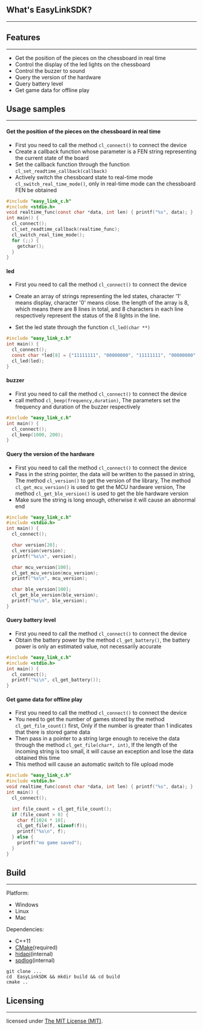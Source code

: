 ## What's  EasyLinkSDK?

---

## Features

---

- Get the position of the pieces on the chessboard in real time
- Control the display of the led lights on the chessboard
- Control the buzzer to sound
- Query the version of the hardware
- Query battery level
- Get game data for offline play

## Usage samples

---

#### Get the position of the pieces on the chessboard in real time

- First you need to call the method `cl_connect()` to connect the device
- Create a callback function whose parameter is a FEN string representing the current state of the board
- Set the callback function through the function `cl_set_readtime_callback(callback)`
- Actively switch the chessboard state to real-time mode `cl_switch_real_time_mode()`, only in real-time mode can the chessboard FEN be obtained

```c
#include "easy_link_c.h"
#include <stdio.h>
void realtime_func(const char *data, int len) { printf("%s", data); }
int main() {
  cl_connect();
  cl_set_readtime_callback(realtime_func);
  cl_switch_real_time_mode();
  for (;;) {
    getchar();
  }
}
```

#### led

- First you need to call the method `cl_connect()` to connect the device

- Create an array of strings representing the led states, character '1' means display, character '0' means close. the length of the array is 8, which means there are 8 lines in total, and 8 characters in each line respectively represent the status of the 8 lights in the line.
- Set the led state through the function `cl_led(char **)`

```c
#include "easy_link_c.h"
int main() {
  cl_connect();
  const char *led[8] = {"11111111", "00000000", "11111111", "00000000", "11111111", "00000000", "11111111", "00000000"};
  cl_led(led);
}
```

#### buzzer

- First you need to call the method `cl_connect()` to connect the device
- call method `cl_beep(frequency,duration)`, The parameters set the frequency and duration of the buzzer respectively

```c
#include "easy_link_c.h"
int main() {
  cl_connect();
  cl_beep(1000, 200);
}
```

#### Query the version of the hardware

- First you need to call the method `cl_connect()` to connect the device
- Pass in the string pointer, the data will be written to the passed in string, The method `cl_version()` to get the version of the library, The method `cl_get_mcu_version()` is used to get the MCU hardware version, The method `cl_get_ble_version()` is used to get the ble hardware version
- Make sure the string is long enough, otherwise it will cause an abnormal end

```c
#include "easy_link_c.h"
#include <stdio.h>
int main() {
  cl_connect();

  char version[20];
  cl_version(version);
  printf("%s\n", version);

  char mcu_version[100];
  cl_get_mcu_version(mcu_version);
  printf("%s\n", mcu_version);

  char ble_version[100];
  cl_get_ble_version(ble_version);
  printf("%s\n", ble_version);
}
```

#### Query battery level

- First you need to call the method `cl_connect()` to connect the device
- Obtain the battery power by the method `cl_get_battery()`, the battery power is only an estimated value, not necessarily accurate

```c
#include "easy_link_c.h"
#include <stdio.h>
int main() {
  cl_connect();
  printf("%i\n", cl_get_battery());
}
```

#### Get game data for offline play

- First you need to call the method `cl_connect()` to connect the device
- You need to get the number of games stored by the method `cl_get_file_count()` first, Only if the number is greater than 1 indicates that there is stored game data
- Then pass in a pointer to a string large enough to receive the data through the method `cl_get_file(char*, int)`, If the length of the incoming string is too small, it will cause an exception and lose the data obtained this time
- This method will cause an automatic switch to file upload mode

```c
#include "easy_link_c.h"
#include <stdio.h>
void realtime_func(const char *data, int len) { printf("%s", data); }
int main() {
  cl_connect();

  int file_count = cl_get_file_count();
  if (file_count > 0) {
    char f[1024 * 10];
    cl_get_file(f, sizeof(f));
    printf("%s\n", f);
  } else {
    printf("no game saved");
  }
}
```

## Build

---

Platform:

- Windows
- Linux
- Mac

Dependencies:

- C++11
- [CMake](https://cmake.org)(required)
- [hidapi](https://github.com/libusb/hidapi)(internal)
- [spdlog](https://github.com/gabime/spdlog)(internal)

```shall
git clone ...
cd  EasyLinkSDK && mkdir build && cd build
cmake ..
```

## Licensing
---

licensed under [The MIT License (MIT)](LICENSE).


